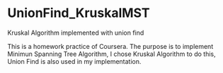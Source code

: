 UnionFind_KruskalMST
====================

Kruskal Algorithm implemented with union find

This is a homework practice of Coursera. The purpose is to implement Minimun Spanning Tree Algorithm, I chose Kruskal Algorithm to do this, Union Find is also used in my implementation.
